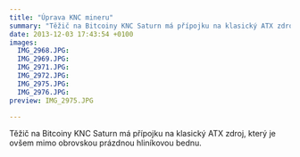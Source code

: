 ```yaml
---
title: "Úprava KNC mineru"
summary: "Těžič na Bitcoiny KNC Saturn má přípojku na klasický ATX zdroj, který je ovšem mimo obrovskou prázdnou hliníkovou bednu."
date: 2013-12-03 17:43:54 +0100
images:
  IMG_2968.JPG:
  IMG_2969.JPG:
  IMG_2971.JPG:
  IMG_2972.JPG:
  IMG_2975.JPG:
  IMG_2976.JPG:
preview: IMG_2975.JPG

---
```


Těžič na Bitcoiny KNC Saturn má přípojku na klasický ATX zdroj, který je ovšem mimo obrovskou prázdnou hliníkovou bednu.
